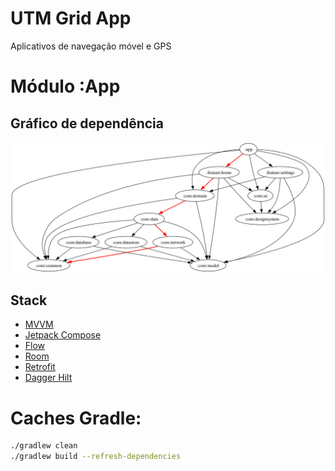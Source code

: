 UTM Grid App
===============
Aplicativos de navegação móvel e GPS

# Módulo :App
## Gráfico de dependência
![Gráfico de dependência](docs/images/graphs/dep_graph_app.svg)

## Stack
* [MVVM]
* [Jetpack Compose]
* [Flow]
* [Room]
* [Retrofit]
* [Dagger Hilt]

[MVVM]: https://proandroiddev.com/mvvm-architecture-viewmodel-and-livedata-part-1-604f50cda1
[Jetpack Compose]: https://developer.android.com/jetpack/compose
[Flow]: https://github.com/Kotlin/kotlinx.coroutines
[Room]: https://developer.android.com/training/data-storage/room
[Retrofit]: https://square.github.io/retrofit/
[Dagger Hilt]: https://dagger.dev/hilt/

# Caches Gradle:
```bash
./gradlew clean
./gradlew build --refresh-dependencies
```
